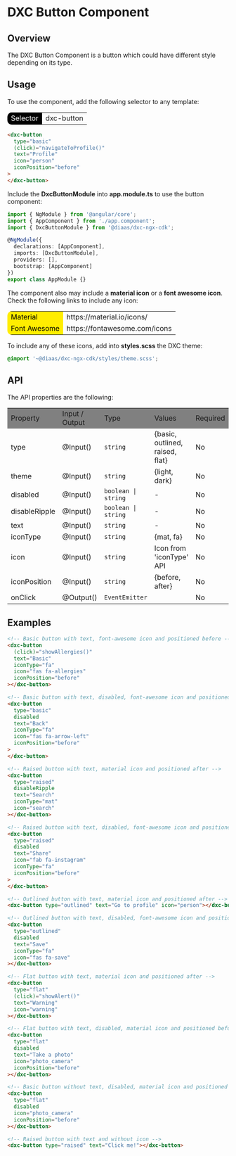 # DXC Button Component

## Overview

The DXC Button Component is a button which could have different style depending on its type.

## Usage

To use the component, add the following selector to any template:

<table style="border-radius: 10px">
    <tr>
        <td style="background-color: black; color: white">Selector</td>
        <td>dxc-button</td>
    </tr>
</table>

```html
<dxc-button
  type="basic"
  (click)="navigateToProfile()"
  text="Profile"
  icon="person"
  iconPosition="before"
>
</dxc-button>
```

Include the **DxcButtonModule** into **app.module.ts** to use the button component:

```ts
import { NgModule } from '@angular/core';
import { AppComponent } from './app.component';
import { DxcButtonModule } from '@diaas/dxc-ngx-cdk';

@NgModule({
  declarations: [AppComponent],
  imports: [DxcButtonModule],
  providers: [],
  bootstrap: [AppComponent]
})
export class AppModule {}
```

The component also may include a **material icon** or a **font awesome icon**. Check the following links to include any icon:

<table style="border-radius: 10px">
    <tr>
        <td style="background-color: #ffed00; color: black">Material</td>
        <td>https://material.io/icons/</td>
    </tr>
    <tr>
        <td style="background-color: #ffed00; color: black">Font Awesome</td>
        <td>https://fontawesome.com/icons</td>
    </tr>
</table>

To include any of these icons, add into **styles.scss** the DXC theme:

```scss
@import '~@diaas/dxc-ngx-cdk/styles/theme.scss';
```

## API

The API properties are the following:

<table>
    <tr style="background-color: grey">
        <td>Property</td>
        <td>Input / Output</td>
        <td>Type</td>
        <td>Values</td>
        <td>Required</td>
        <td>Default</td>
    </tr>
    <tr>
        <td>type</td>
        <td>@Input()</td>
        <td><code>string</code></td>
        <td>{basic, outlined, raised, flat}</td>
        <td>No</td>
        <td>"basic"</td>
    </tr>
    <tr>
        <td>theme</td>
        <td>@Input()</td>
        <td><code>string</code></td>
        <td>{light, dark}</td>
        <td>No</td>
        <td>"light"</td>
    </tr>
    <tr>
        <td>disabled</td>
        <td>@Input()</td>
        <td><code>boolean | string</code></td>
        <td>-</td>
        <td>No</td>
        <td>false</td>
    </tr>
    <tr>
        <td>disableRipple</td>
        <td>@Input()</td>
        <td><code>boolean | string</code></td>
        <td>-</td>
        <td>No</td>
        <td>false</td>
    </tr>
    <tr>
        <td>text</td>
        <td>@Input()</td>
        <td><code>string</code></td>
        <td>-</td>
        <td>No</td>
        <td>""</td>
    </tr>
    <tr>
        <td>iconType</td>
        <td>@Input()</td>
        <td><code>string</code></td>
        <td>{mat, fa}</td>
        <td>No</td>
        <td>"mat"</td>
    </tr>
    <tr>
        <td>icon</td>
        <td>@Input()</td>
        <td><code>string</code></td>
        <td>Icon from 'iconType' API</td>
        <td>No</td>
        <td>""</td>
    </tr>
    <tr>
        <td>iconPosition</td>
        <td>@Input()</td>
        <td><code>string</code></td>
        <td>{before, after}</td>
        <td>No</td>
        <td>"after"</td>
    </tr>
      <tr>
        <td>onClick</td>
        <td>@Output()</td>
        <td><code>EventEmitter</code></td>
        <td></td>
        <td>No</td>
        <td></td>
    </tr>
</table>

## Examples

```html
<!-- Basic button with text, font-awesome icon and positioned before -->
<dxc-button
  (click)="showAllergies()"
  text="Basic"
  iconType="fa"
  icon="fas fa-allergies"
  iconPosition="before"
></dxc-button>

<!-- Basic button with text, disabled, font-awesome icon and positioned before -->
<dxc-button
  type="basic"
  disabled
  text="Back"
  iconType="fa"
  icon="fas fa-arrow-left"
  iconPosition="before"
>
</dxc-button>

<!-- Raised button with text, material icon and positioned after -->
<dxc-button
  type="raised"
  disableRipple
  text="Search"
  iconType="mat"
  icon="search"
></dxc-button>

<!-- Raised button with text, disabled, font-awesome icon and positioned before -->
<dxc-button
  type="raised"
  disabled
  text="Share"
  icon="fab fa-instagram"
  iconType="fa"
  iconPosition="before"
>
</dxc-button>

<!-- Outlined button with text, material icon and positioned after -->
<dxc-button type="outlined" text="Go to profile" icon="person"></dxc-button>

<!-- Outlined button with text, disabled, font-awesome icon and positioned after -->
<dxc-button
  type="outlined"
  disabled
  text="Save"
  iconType="fa"
  icon="fas fa-save"
></dxc-button>

<!-- Flat button with text, material icon and positioned after -->
<dxc-button
  type="flat"
  (click)="showAlert()"
  text="Warning"
  icon="warning"
></dxc-button>

<!-- Flat button with text, disabled, material icon and positioned before -->
<dxc-button
  type="flat"
  disabled
  text="Take a photo"
  icon="photo_camera"
  iconPosition="before"
></dxc-button>

<!-- Basic button without text, disabled, material icon and positioned before -->
<dxc-button
  type="flat"
  disabled
  icon="photo_camera"
  iconPosition="before"
></dxc-button>

<!-- Raised button with text and without icon -->
<dxc-button type="raised" text="Click me!"></dxc-button>
```
